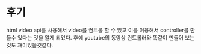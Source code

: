 # 후기

html video api를 사용해서 video를 컨트롤 할 수 있고 이를 이용해서 controller를 만들수 있다는 것을 알게 되었다. 후에 youtube의 동영상 컨트롤러와 똑같이 만들어 보는것도 재미있을것같다.


